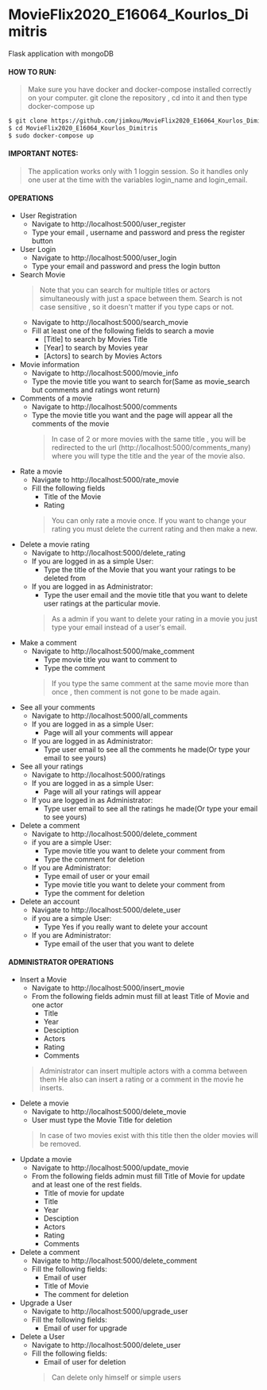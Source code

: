 # MovieFlix2020_E16064_Kourlos_Dimitris
Flask application with mongoDB

#### HOW TO RUN:
>Make sure you have docker and docker-compose installed correctly on your computer.
>git clone the repository , cd into it and then type docker-compose up
```sh
$ git clone https://github.com/jimkou/MovieFlix2020_E16064_Kourlos_Dimitris.git
$ cd MovieFlix2020_E16064_Kourlos_Dimitris
$ sudo docker-compose up
```
#### IMPORTANT NOTES:
> The application works only with 1 loggin session. So it handles only one user at the time with the variables login_name and login_email.

#### OPERATIONS
- User Registration 
  - Navigate to http://localhost:5000/user_register 
  - Type your email , username and password and press the register button
- User Login 
  - Navigate to http://localhost:5000/user_login
  - Type your email and password and press the login button
- Search Movie
    >  Note that you can search for multiple titles or actors simultaneously with just a space between them.
    > Search is not case sensitive , so it doesn't matter if you type caps or not.
  - Navigate to http://localhost:5000/search_movie
  - Fill at least one of the following fields to search a movie
      * [Title] to search by  Movies Title
      * [Year] to search by Movies year
      * [Actors] to search by Movies Actors
- Movie information
  - Navigate to http://localhost:5000/movie_info
  - Type the movie title you want to search for(Same as movie_search but comments and ratings wont return)
- Comments of a movie
  - Navigate to http://localhost:5000/comments
  - Type the movie title you want and the page will appear all the comments of the movie
     > In case of 2 or more movies with the same title , you will be redirected to the url (http://localhost:5000/comments_many) where you will type the title and the year of the movie also.
- Rate a movie
  - Navigate to http://localhost:5000/rate_movie
  - Fill the following fields
    *  Title of the Movie
    *  Rating
    > You can only rate a movie once. If you want to change your rating you must delete the current rating and then make a new.
 - Delete a movie rating
    - Navigate to http://localhost:5000/delete_rating
    - If you are logged in as a simple User:
        * Type the title of the Movie that you want your ratings to be deleted from
    - If you are logged in as Administrator:
        * Type the user email and the movie title that you want to delete user ratings at the particular movie.
        > As a admin if you want to delete your rating in a movie you just type your email instead of a user's email.
- Make a comment
    - Navigate to http://localhost:5000/make_comment
        * Type movie title you want to comment to
        * Type the comment
        > If you type the same comment at the same movie more than once , then comment is not gone to be made again.
- See all your comments 
    - Navigate to http://localhost:5000/all_comments
    - If you are logged in as a simple User:
        * Page will all your comments will appear
    - If you are logged in as Administrator:
        * Type user email to see all the comments he made(Or type your email to see yours) 
- See all your ratings
    - Navigate to http://localhost:5000/ratings
    - If you are logged in as a simple User:
         * Page will all your ratings will appear
    - If you are logged in as Administrator:
         * Type user email to see all the ratings he made(Or type your email to see yours) 
- Delete a comment
    - Navigate to http://localhost:5000/delete_comment
    - if you are a simple User:
        * Type movie title you want to delete your comment from
        * Type the comment for deletion
    - If you are Administrator:
        * Type email of user or your email
        * Type movie title you want to delete your comment from
        *  Type the comment for deletion
- Delete an account
    - Navigate to http://localhost:5000/delete_user
    - if you are a simple User:
        * Type Yes if you really want to delete your account
    - If you are Administrator:
        * Type email of the user that you want to delete
#### ADMINISTRATOR OPERATIONS
- Insert a Movie
    - Navigate to http://localhost:5000/insert_movie
    - From the following fields admin must fill at least Title of Movie and one actor
        * Title
        * Year
        * Desciption
        * Actors
        * Rating
        * Comments
    > Administrator can insert multiple actors with a comma between them
    > He also can insert a rating or a comment in the movie he inserts.
- Delete a movie
    - Navigate to http://localhost:5000/delete_movie
    - User must type the Movie Title for deletion
    >  In case of two movies exist with this title then the older movies will be removed.
- Update a movie
    - Navigate to http://localhost:5000/update_movie
    - From the following fields admin must fill  Title of Movie for update  and at least one of the rest fields.
        * Title of movie for update
        * Title
        * Year
        * Desciption
        * Actors
        * Rating
        * Comments
- Delete a comment 
    - Navigate to http://localhost:5000/delete_comment
    - Fill the following fields:
        * Email of user
        * Title of Movie
        * The comment for deletion
- Upgrade a User 
    - Navigate to http://localhost:5000/upgrade_user
    - Fill the following fields:
        * Email of user for upgrade 
- Delete a User 
    - Navigate to http://localhost:5000/delete_user
    - Fill the following fields:
        * Email of user for deletion      
        > Can delete only himself or simple users

